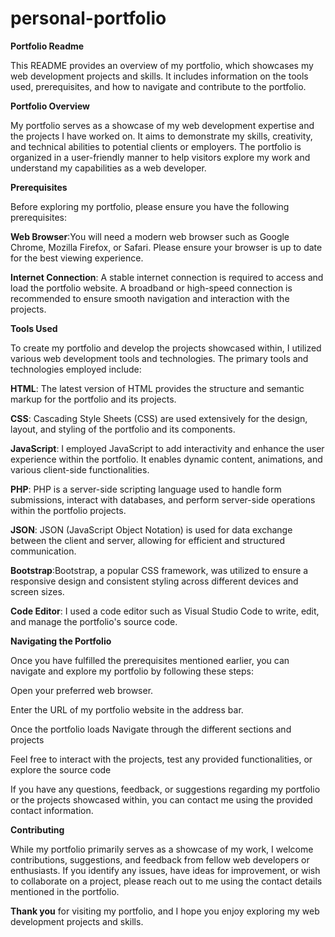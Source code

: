 # personal-portfolio
**Portfolio Readme**


This README provides an overview of my portfolio, which showcases my web development projects and skills. It includes information on the tools used, prerequisites, and how to navigate and contribute to the portfolio.

**Portfolio Overview**


My portfolio serves as a showcase of my web development expertise and the projects I have worked on. It aims to demonstrate my skills, creativity, and technical abilities to potential clients or employers. The portfolio is organized in a user-friendly manner to help visitors explore my work and understand my capabilities as a web developer.

**Prerequisites**


Before exploring my portfolio, please ensure you have the following prerequisites:


**Web Browser**:You will need a modern web browser such as Google Chrome, Mozilla Firefox, or Safari. Please ensure your browser is up to date for the best viewing experience.

**Internet Connection**: A stable internet connection is required to access and load the portfolio website. A broadband or high-speed connection is recommended to ensure smooth navigation and interaction with the projects.

**Tools Used**


To create my portfolio and develop the projects showcased within, I utilized various web development tools and technologies. The primary tools and technologies employed include:

**HTML**: The latest version of HTML provides the structure and semantic markup for the portfolio and its projects.


**CSS**: Cascading Style Sheets (CSS) are used extensively for the design, layout, and styling of the portfolio and its components.


**JavaScript**: I employed JavaScript to add interactivity and enhance the user experience within the portfolio. It enables dynamic content, animations, and various client-side functionalities.



**PHP**: PHP is a server-side scripting language used to handle form submissions, interact with databases, and perform server-side operations within the portfolio projects.



**JSON**: JSON (JavaScript Object Notation) is used for data exchange between the client and server, allowing for efficient and structured communication.



**Bootstrap**:Bootstrap, a popular CSS framework, was utilized to ensure a responsive design and consistent styling across different devices and screen sizes.



**Code Editor**: 
I used a code editor such as Visual Studio Code to write, edit, and manage the portfolio's source code.



**Navigating the Portfolio**


Once you have fulfilled the prerequisites mentioned earlier, you can navigate and explore my portfolio by following these steps:

Open your preferred web browser.

Enter the URL of my portfolio website in the address bar.

Once the portfolio loads Navigate through the different sections and projects 

Feel free to interact with the projects, test any provided functionalities, or explore the source code 

If you have any questions, feedback, or suggestions regarding my portfolio or the projects showcased within, you can contact me using the provided contact information.


**Contributing**


While my portfolio primarily serves as a showcase of my work, I welcome contributions, suggestions, and feedback from fellow web developers or enthusiasts. If you identify any issues, have ideas for improvement, or wish to collaborate on a project, please reach out to me using the contact details mentioned in the portfolio.

**Thank you** for visiting my portfolio, and I hope you enjoy exploring my web development projects and skills.
